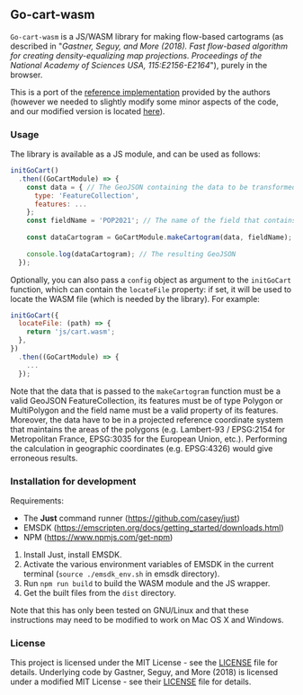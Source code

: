 ## Go-cart-wasm

`Go-cart-wasm` is a JS/WASM library for making flow-based cartograms (as described in "*Gastner, Seguy, and More (2018). Fast flow-based algorithm for creating density-equalizing map projections. Proceedings of the National Academy of Sciences USA, 115:E2156-E2164*"), purely in the browser.

This is a port of the [reference implementation](https://github.com/Flow-Based-Cartograms/go_cart) provided by the authors (however we needed to slightly modify some minor aspects of the code, and our modified version is located [here](https://github.com/Flow-Based-Cartograms/go_cart/tree/wasm-mod)).

### Usage

The library is available as a JS module, and can be used as follows:

```js
initGoCart()
  .then((GoCartModule) => {
    const data = { // The GeoJSON containing the data to be transformed
      type: 'FeatureCollection',
      features: ...
    };
    const fieldName = 'POP2021'; // The name of the field that contains the data on which the cartogram will be based
    
    const dataCartogram = GoCartModule.makeCartogram(data, fieldName); // Call the function that creates the cartogram
    
    console.log(dataCartogram); // The resulting GeoJSON
  });
```

Optionally, you can also pass a `config` object as argument to the `initGoCart` function, which can contain the `locateFile` property: if set, it will be used to locate the WASM file (which is needed by the library). For example:

```js
initGoCart({
  locateFile: (path) => {
    return 'js/cart.wasm';
  },
})
  .then((GoCartModule) => {
    ...
  });
```

Note that the data that is passed to the `makeCartogram` function must be a valid GeoJSON FeatureCollection, its features must be of type Polygon or MultiPolygon and the field name must be a valid property of its features.
Moreover, the data have to be in a projected reference coordinate system that maintains the areas of the polygons (e.g. Lambert-93 / EPSG:2154 for Metropolitan France, EPSG:3035 for the European Union, etc.). Performing the calculation in geographic coordinates (e.g. EPSG:4326) would give erroneous results.

### Installation for development

Requirements:
- The **Just** command runner (https://github.com/casey/just)
- EMSDK (https://emscripten.org/docs/getting_started/downloads.html)
- NPM (https://www.npmjs.com/get-npm)

1) Install Just, install EMSDK.
2) Activate the various environment variables of EMSDK in the current terminal (`source ./emsdk_env.sh` in emsdk directory).
3) Run `npm run build` to build the WASM module and the JS wrapper.
4) Get the built files from the `dist` directory.

Note that this has only been tested on GNU/Linux and that these instructions may need to be modified to work on Mac OS X and Windows.

### License

This project is licensed under the MIT License - see the [LICENSE](LICENSE) file for details.
Underlying code by Gastner, Seguy, and More (2018) is licensed under a modified MIT License - see their [LICENSE](go_cart/LICENSE) file for details.
